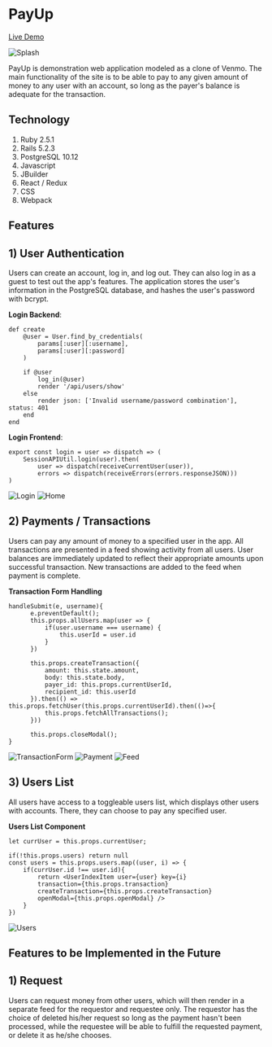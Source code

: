 # PayUp
[Live Demo](http://payup-app.herokuapp.com/#/)

![Splash](./screenshots/splash.png)

PayUp is demonstration web application modeled as a clone of Venmo. The main functionality of the site is to be able to pay to any given amount of money to any user with an account, so long as the payer's balance is adequate for the transaction.

## Technology

1) Ruby 2.5.1
2) Rails 5.2.3
3) PostgreSQL 10.12
4) Javascript 
5) JBuilder
6) React / Redux
7) CSS
8) Webpack

## Features

## 1) User Authentication
Users can create an account, log in, and log out. They can also log in as a guest to test out the app's features. The application stores the user's information in the PostgreSQL database, and hashes the user's password with bcrypt.

**Login Backend**:
```
def create
    @user = User.find_by_credentials(
        params[:user][:username],
        params[:user][:password]
    )

    if @user
        log_in(@user)
        render '/api/users/show'
    else
        render json: ['Invalid username/password combination'], status: 401
    end
end
```
**Login Frontend**:
```
export const login = user => dispatch => (
    SessionAPIUtil.login(user).then(
        user => dispatch(receiveCurrentUser(user)),
        errors => dispatch(receiveErrors(errors.responseJSON)))
)
```
![Login](./screenshots/payup_login.png)
![Home](./screenshots/payup_home.png)

## 2) Payments / Transactions
Users can pay any amount of money to a specified user in the app. All transactions are presented in a feed showing activity from all users. User balances are immediately updated to reflect their appropriate amounts upon successful transaction. New transactions are added to the feed when payment is complete.

**Transaction Form Handling**
```
handleSubmit(e, username){
      e.preventDefault();
      this.props.allUsers.map(user => {
          if(user.username === username) {
              this.userId = user.id
          }
      })

      this.props.createTransaction({
          amount: this.state.amount,
          body: this.state.body,
          payer_id: this.props.currentUserId,
          recipient_id: this.userId
      }).then(() => this.props.fetchUser(this.props.currentUserId).then(()=>{
          this.props.fetchAllTransactions();
      }))

      this.props.closeModal();
}
```
![TransactionForm](./screenshots/transaction_form.png)
![Payment](./screenshots/transaction_payment.png)
![Feed](./screenshots/new_transaction.png)

## 3) Users List
All users have access to a toggleable users list, which displays other users with accounts. There, they can choose to pay any specified user.

**Users List Component**
```
let currUser = this.props.currentUser;

if(!this.props.users) return null
const users = this.props.users.map((user, i) => {
    if(currUser.id !== user.id){
        return <UserIndexItem user={user} key={i} 
        transaction={this.props.transaction} 
        createTransaction={this.props.createTransaction} 
        openModal={this.props.openModal} />
    }
})
```
![Users](./screenshots/users_list.png)

## Features to be Implemented in the Future

## 1) Request 
Users can request money from other users, which will then render in a separate feed for the requestor and requestee only.
The requestor has the choice of deleted his/her request so long as the payment hasn't been processed, while the requestee will be able to fulfill the requested payment, or delete it as he/she chooses.